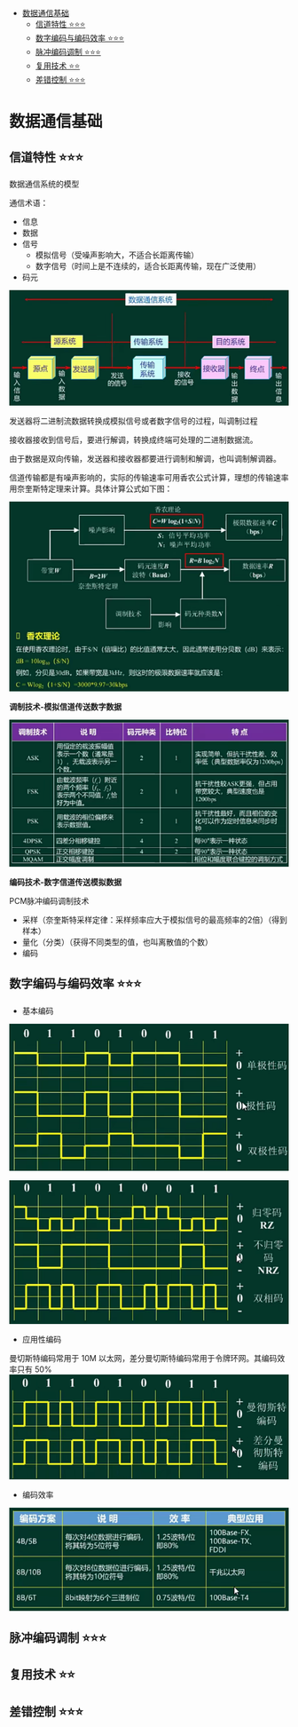 
- [数据通信基础](#数据通信基础)
  - [信道特性 ⭐⭐⭐](#信道特性-)
  - [数字编码与编码效率 ⭐⭐⭐](#数字编码与编码效率-)
  - [脉冲编码调制 ⭐⭐⭐](#脉冲编码调制-)
  - [复用技术 ⭐⭐](#复用技术-)
  - [差错控制 ⭐⭐⭐](#差错控制-)

# 数据通信基础

## 信道特性 ⭐⭐⭐
数据通信系统的模型

通信术语：
- 信息
- 数据
- 信号
  - 模拟信号（受噪声影响大，不适合长距离传输）
  - 数字信号（时间上是不连续的，适合长距离传输，现在广泛使用）
- 码元

![数据通信系统的模型](img/data-communication-model.png)

发送器将二进制流数据转换成模拟信号或者数字信号的过程，叫调制过程

接收器接收到信号后，要进行解调，转换成终端可处理的二进制数据流。

由于数据是双向传输，发送器和接收器都要进行调制和解调，也叫调制解调器。

信道传输都是有噪声影响的，实际的传输速率可用香农公式计算，理想的传输速率用奈奎斯特定理来计算。具体计算公式如下图：

![香农公式](img/xiangnong.png)

**调制技术-模拟信道传送数字数据**

![传送数字数据](img/tiaozhi.png)

**编码技术-数字信道传送模拟数据**

PCM脉冲编码调制技术
- 采样（奈奎斯特采样定律：采样频率应大于模拟信号的最高频率的2倍）（得到样本）
- 量化（分类）（获得不同类型的值，也叫离散值的个数）
- 编码


## 数字编码与编码效率 ⭐⭐⭐

- 基本编码

![基本编码](img/basic-encode.png)

![基本编码-2](img/basic-encode-2.png)

- 应用性编码

曼切斯特编码常用于 10M 以太网，差分曼切斯特编码常用于令牌环网。其编码效率只有 50%
![曼切斯特编码](img/app-encode.png)

- 编码效率

![编码效率](img/encode-xiaolv.png)


## 脉冲编码调制 ⭐⭐⭐

## 复用技术 ⭐⭐

## 差错控制 ⭐⭐⭐
